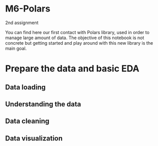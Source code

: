 # M6-Polars
2nd assignment

You can find here our first contact with Polars library, used in order to manage large amount of data. The objective of this notebook is not concrete but getting started and play around with this new library is the main goal.

# Prepare the data and basic EDA

## Data loading
## Understanding the data
## Data cleaning
## Data visualization
